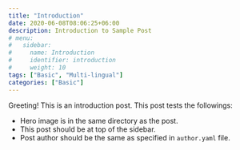 ```yaml
---
title: "Introduction"
date: 2020-06-08T08:06:25+06:00
description: Introduction to Sample Post
# menu:
#   sidebar:
#     name: Introduction
#     identifier: introduction
#     weight: 10
tags: ["Basic", "Multi-lingual"]
categories: ["Basic"]
---
```


Greeting! This is an introduction post. This post tests the followings:

- Hero image is in the same directory as the post.
- This post should be at top of the sidebar.
- Post author should be the same as specified in `author.yaml` file.
